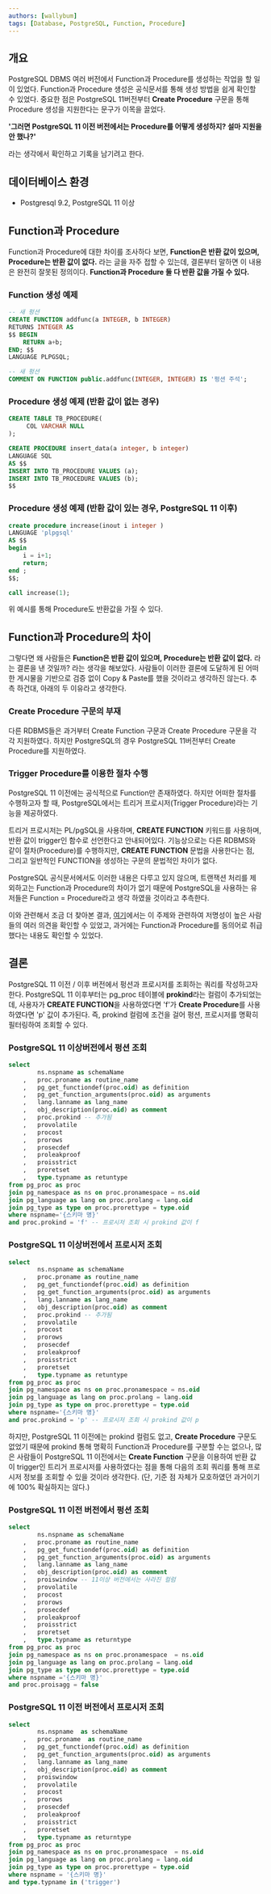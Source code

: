 ```yaml
---
authors: [wallybum]
tags: [Database, PostgreSQL, Function, Procedure]
---
```


## 개요
PostgreSQL DBMS 여러 버전에서 Function과 Procedure를 생성하는 작업을 할 일이 있었다. 
Function과 Procedure 생성은 공식문서를 통해 생성 방법을 쉽게 확인할 수 있었다.
중요한 점은 PostgreSQL 11버전부터 **Create Procedure** 구문을 통해 Procedure 생성을 지원한다는 문구가 이목을 끌었다.

**'그러면 PostgreSQL 11 이전 버전에서는 Procedure를 어떻게 생성하지? 설마 지원을 안 했나?'** 

라는 생각에서 확인하고 기록을 남기려고 한다.

<!--truncate-->

## 데이터베이스 환경
- Postgresql 9.2, PostgreSQL 11 이상


## Function과 Procedure
Function과 Procedure에 대한 차이를 조사하다 보면, **Function은 반환 값이 있으며, Procedure는 반환 값이 없다.** 라는 글을 자주 접할 수 있는데, 결론부터 말하면 이 내용은 완전히 잘못된 정의이다. **Function과 Procedure 둘 다 반환 값을 가질 수 있다.**

### Function 생성 예제
```sql
-- 새 펑션
CREATE FUNCTION addfunc(a INTEGER, b INTEGER)
RETURNS INTEGER AS
$$ BEGIN
    RETURN a+b;
END; $$
LANGUAGE PLPGSQL;

-- 새 펑션
COMMENT ON FUNCTION public.addfunc(INTEGER, INTEGER) IS '펑션 주석';
```
### Procedure 생성 예제 (반환 값이 없는 경우)
```sql
CREATE TABLE TB_PROCEDURE(
     COL VARCHAR NULL
);

CREATE PROCEDURE insert_data(a integer, b integer)
LANGUAGE SQL
AS $$
INSERT INTO TB_PROCEDURE VALUES (a);
INSERT INTO TB_PROCEDURE VALUES (b);
$$
```
### Procedure 생성 예제 (반환 값이 있는 경우, PostgreSQL 11 이후)
```sql
create procedure increase(inout i integer )
LANGUAGE 'plpgsql'
AS $$
begin
    i = i+1;
    return;
end ;
$$;

call increase(1);
```

위 예시를 통해 Procedure도 반환값을 가질 수 있다.

## Function과 Procedure의 차이
그렇다면 왜 사람들은 **Function은 반환 값이 있으며, Procedure는 반환 값이 없다.** 라는 결론을 낸 것일까? 라는 생각을 해보았다. 사람들이 이러한 결론에 도달하게 된 어떠한 게시물을 기반으로 검증 없이 Copy & Paste를 했을 것이라고 생각하진 않는다. 추측 하건대, 아래의 두 이유라고 생각한다.

### Create Procedure 구문의 부재
다른 RDBMS들은 과거부터 Create Function 구문과 Create Procedure 구문을 각각 지원하였다.
하지만 PostgreSQL의 경우 PostgreSQL 11버전부터 Create Procedure를 지원하였다.

### Trigger Procedure를 이용한 절차 수행
PostgreSQL 11 이전에는 공식적으로 Function만 존재하였다. 하지만 어떠한 절차를 수행하고자 할 때, PostgreSQL에서는 트리거 프로시저(Trigger Procedure)라는 기능을 제공하였다.

트리거 프로시저는 PL/pgSQL을 사용하며, **CREATE FUNCTION** 키워드를 사용하며, 반환 값이 trigger인 함수로 선언한다고 안내되어있다. 기능상으로는 다른 RDBMS와 같이 절차(Procedure)를 수행하지만, **CREATE FUNCTION** 문법을 사용한다는 점, 그리고 일반적인 FUNCTION을 생성하는 구문의 문법적인 차이가 없다.

PostgreSQL 공식문서에서도 이러한 내용은 다루고 있지 않으며, 트랜잭션 처리를 제외하고는 Function과 Procedure의 차이가 없기 때문에 PostgreSQL을 사용하는 유저들은 Function = Procedure라고 생각 하였을 것이라고 추측한다.

이와 관련해서 조금 더 찾아본 결과, [여기](https://dba.stackexchange.com/questions/2357/what-are-the-differences-between-stored-procedures-and-stored-functions)에서는 이 주제와 관련하여 저명성이 높은 사람들의 여러 의견을 확인할 수 있었고, 과거에는 Function과 Procedure를 동의어로 취급했다는 내용도 확인할 수 있었다.

## 결론
PostgreSQL 11 이전 / 이후 버전에서 펑션과 프로시저를 조회하는 쿼리를 작성하고자 한다.
PostgreSQL 11 이후부터는 pg_proc 테이블에 **prokind**라는 컬럼이 추가되었는데, 사용자가 **CREATE FUNCTION**을 사용하였다면 'f'가 **Create Procedure**를 사용하였다면 'p' 값이 추가된다.
즉, prokind 컬럼에 조건을 걸어 펑션, 프로시저를 명확히 필터링하여 조회할 수 있다.
### PostgreSQL 11 이상버전에서 펑션 조회
```sql
select
		ns.nspname as schemaName
	,	proc.proname as routine_name
	,	pg_get_functiondef(proc.oid) as definition
	,	pg_get_function_arguments(proc.oid) as arguments
	,	lang.lanname as lang_name
	,	obj_description(proc.oid) as comment
	,	proc.prokind -- 추가됨
	,	provolatile
	,	procost
	,	prorows
	,	prosecdef
	,	proleakproof
	,	proisstrict
	,	proretset
	,	type.typname as retuntype
from pg_proc as proc
join pg_namespace as ns on proc.pronamespace = ns.oid
join pg_language as lang on proc.prolang = lang.oid
join pg_type as type on proc.prorettype = type.oid
where nspname='{스키마 명}'
and proc.prokind = 'f' -- 프로시저 조회 시 prokind 값이 f
```
### PostgreSQL 11 이상버전에서 프로시저 조회
```sql
select
		ns.nspname as schemaName
	,	proc.proname as routine_name
	,	pg_get_functiondef(proc.oid) as definition
	,	pg_get_function_arguments(proc.oid) as arguments
	,	lang.lanname as lang_name
	,	obj_description(proc.oid) as comment
	,	proc.prokind -- 추가됨
	,	provolatile
	,	procost
	,	prorows
	,	prosecdef
	,	proleakproof
	,	proisstrict
	,	proretset
	,	type.typname as retuntype
from pg_proc as proc
join pg_namespace as ns on proc.pronamespace = ns.oid
join pg_language as lang on proc.prolang = lang.oid
join pg_type as type on proc.prorettype = type.oid
where nspname='{스키마 명}'
and proc.prokind = 'p' -- 프로시저 조회 시 prokind 값이 p
```

하지만, PostgreSQL 11 이전에는 prokind 컬럼도 없고, **Create Procedure** 구문도 없었기 때문에 prokind 통해 명확히 Function과 Procedure를 구분할 수는 없으나, 많은 사람들이 PostgreSQL 11 이전에서는 **Create Function** 구문을 이용하여 반환 값이 trigger인 트리거 프로시저를 사용하였다는 점을 통해 다음의 조회 쿼리를 통해 프로시저 정보를 조회할 수 있을 것이라 생각한다. (단, 기준 점 자체가 모호하였던 과거이기에 100% 확실하지는 않다.)

### PostgreSQL 11 이전 버전에서 펑션 조회
```sql
select
		ns.nspname as schemaName
	,	proc.proname as routine_name
	,	pg_get_functiondef(proc.oid) as definition
	,	pg_get_function_arguments(proc.oid) as arguments
	,	lang.lanname as lang_name
	,	obj_description(proc.oid) as comment
	,	proiswindow -- 11이상 버전에서는 사라진 컬럼
	,	provolatile
	,	procost
	,	prorows
	,	prosecdef
	,	proleakproof
	,	proisstrict
	,	proretset
	,	type.typname as returntype
from pg_proc as proc
join pg_namespace as ns on proc.pronamespace  = ns.oid
join pg_language as lang on proc.prolang = lang.oid
join pg_type as type on proc.prorettype = type.oid
where nspname ='{스키마 명}'
and proc.proisagg = false
```

### PostgreSQL 11 이전 버전에서 프로시저 조회
```sql
select
		ns.nspname  as schemaName
	,	proc.proname  as routine_name
	,	pg_get_functiondef(proc.oid) as definition
	,	pg_get_function_arguments(proc.oid) as arguments
	,	lang.lanname as lang_name
	,	obj_description(proc.oid) as comment
	,	proiswindow
	,	provolatile
	,	procost
	,	prorows
	,	prosecdef
	,	proleakproof
	,	proisstrict
	,	proretset
	,	type.typname as returntype
from pg_proc as proc
join pg_namespace as ns on proc.pronamespace  = ns.oid
join pg_language as lang on proc.prolang = lang.oid
join pg_type as type on proc.prorettype = type.oid
where nspname = '{스키마 명}'
and type.typname in ('trigger')
```
